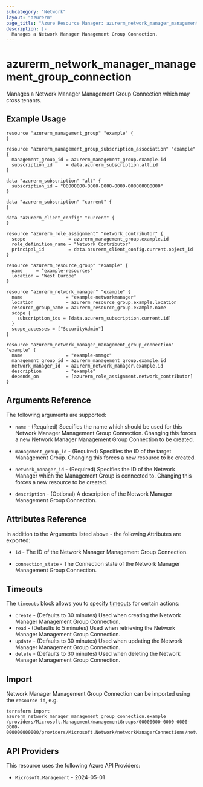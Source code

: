 ```yaml
---
subcategory: "Network"
layout: "azurerm"
page_title: "Azure Resource Manager: azurerm_network_manager_management_group_connection"
description: |-
  Manages a Network Manager Management Group Connection.
---
```


# azurerm_network_manager_management_group_connection

Manages a Network Manager Management Group Connection which may cross tenants.

## Example Usage

```hcl
resource "azurerm_management_group" "example" {
}

resource "azurerm_management_group_subscription_association" "example" {
  management_group_id = azurerm_management_group.example.id
  subscription_id     = data.azurerm_subscription.alt.id
}

data "azurerm_subscription" "alt" {
  subscription_id = "00000000-0000-0000-0000-000000000000"
}

data "azurerm_subscription" "current" {
}

data "azurerm_client_config" "current" {
}

resource "azurerm_role_assignment" "network_contributor" {
  scope                = azurerm_management_group.example.id
  role_definition_name = "Network Contributor"
  principal_id         = data.azurerm_client_config.current.object_id
}

resource "azurerm_resource_group" "example" {
  name     = "example-resources"
  location = "West Europe"
}

resource "azurerm_network_manager" "example" {
  name                = "example-networkmanager"
  location            = azurerm_resource_group.example.location
  resource_group_name = azurerm_resource_group.example.name
  scope {
    subscription_ids = [data.azurerm_subscription.current.id]
  }
  scope_accesses = ["SecurityAdmin"]
}

resource "azurerm_network_manager_management_group_connection" "example" {
  name                = "example-nmmgc"
  management_group_id = azurerm_management_group.example.id
  network_manager_id  = azurerm_network_manager.example.id
  description         = "example"
  depends_on          = [azurerm_role_assignment.network_contributor]
}
```

## Arguments Reference

The following arguments are supported:

* `name` - (Required) Specifies the name which should be used for this Network Manager Management Group Connection. Changing this forces a new Network Manager Management Group Connection to be created.

* `management_group_id` - (Required) Specifies the ID of the target Management Group. Changing this forces a new resource to be created.

* `network_manager_id` - (Required) Specifies the ID of the Network Manager which the Management Group is connected to. Changing this forces a new resource to be created.

* `description` - (Optional) A description of the Network Manager Management Group Connection.


## Attributes Reference

In addition to the Arguments listed above - the following Attributes are exported:

* `id` - The ID of the Network Manager Management Group Connection.

* `connection_state` - The Connection state of the Network Manager Management Group Connection.

## Timeouts

The `timeouts` block allows you to specify [timeouts](https://developer.hashicorp.com/terraform/language/resources/configure#define-operation-timeouts) for certain actions:

* `create` - (Defaults to 30 minutes) Used when creating the Network Manager Management Group Connection.
* `read` - (Defaults to 5 minutes) Used when retrieving the Network Manager Management Group Connection.
* `update` - (Defaults to 30 minutes) Used when updating the Network Manager Management Group Connection.
* `delete` - (Defaults to 30 minutes) Used when deleting the Network Manager Management Group Connection.

## Import

Network Manager Management Group Connection can be imported using the `resource id`, e.g.

```shell
terraform import azurerm_network_manager_management_group_connection.example /providers/Microsoft.Management/managementGroups/00000000-0000-0000-0000-000000000000/providers/Microsoft.Network/networkManagerConnections/networkManagerConnection1
```

## API Providers
<!-- This section is generated, changes will be overwritten -->
This resource uses the following Azure API Providers:

* `Microsoft.Management` - 2024-05-01
